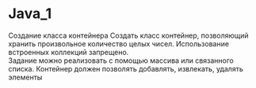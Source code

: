 # Java_1

Создание класса контейнера 
Создать класс контейнер, позволяющий хранить произвольное количество целых чисел. Использование встроенных коллекций запрещено.  
Задание можно реализовать с помощью массива или связанного списка. Контейнер должен позволять добавлять, извлекать, удалять элементы
